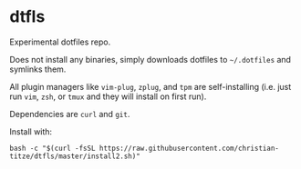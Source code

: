 # dtfls
Experimental dotfiles repo.

Does not install any binaries, simply downloads dotfiles to `~/.dotfiles` and symlinks them.

All plugin managers like `vim-plug`, `zplug`, and `tpm` are self-installing (i.e. just run `vim`, `zsh`, or `tmux` and they will install on first run).

Dependencies are `curl` and `git`.

Install with:

    bash -c "$(curl -fsSL https://raw.githubusercontent.com/christian-titze/dtfls/master/install2.sh)"
